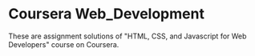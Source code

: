 # Coursera Web_Development

These are assignment solutions of "HTML, CSS, and Javascript for Web Developers" course on Coursera.
